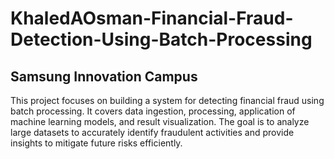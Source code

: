 # KhaledAOsman-Financial-Fraud-Detection-Using-Batch-Processing
## Samsung Innovation Campus
This project focuses on building a system for detecting financial fraud using batch processing. It covers data ingestion, processing, application of machine learning models, and result visualization. The goal is to analyze large datasets to accurately identify fraudulent activities and provide insights to mitigate future risks efficiently.
